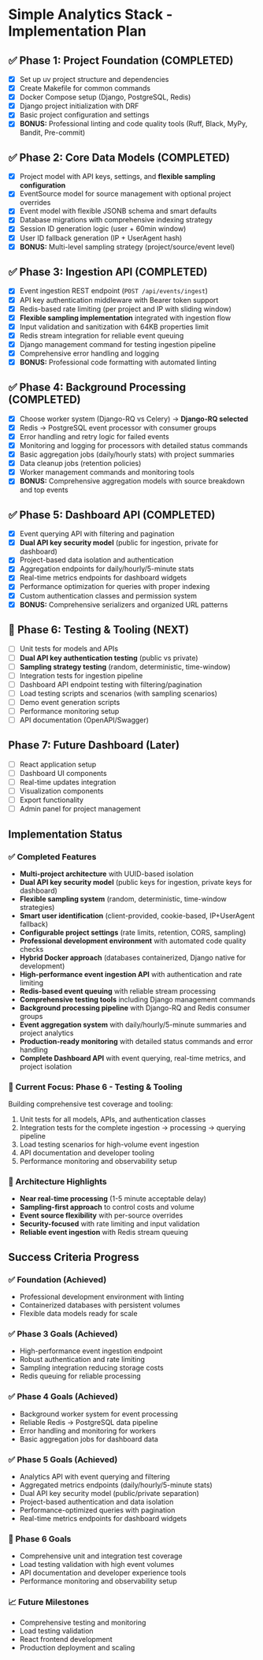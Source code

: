 # Simple Analytics Stack - Implementation Plan

## ✅ Phase 1: Project Foundation (COMPLETED)
- [x] Set up uv project structure and dependencies
- [x] Create Makefile for common commands
- [x] Docker Compose setup (Django, PostgreSQL, Redis)
- [x] Django project initialization with DRF
- [x] Basic project configuration and settings
- [x] **BONUS:** Professional linting and code quality tools (Ruff, Black, MyPy, Bandit, Pre-commit)

## ✅ Phase 2: Core Data Models (COMPLETED)
- [x] Project model with API keys, settings, and **flexible sampling configuration**
- [x] EventSource model for source management with optional project overrides
- [x] Event model with flexible JSONB schema and smart defaults
- [x] Database migrations with comprehensive indexing strategy
- [x] Session ID generation logic (user + 60min window)
- [x] User ID fallback generation (IP + UserAgent hash)
- [x] **BONUS:** Multi-level sampling strategy (project/source/event level)

## ✅ Phase 3: Ingestion API (COMPLETED)
- [x] Event ingestion REST endpoint (`POST /api/events/ingest`)
- [x] API key authentication middleware with Bearer token support
- [x] Redis-based rate limiting (per project and IP with sliding window)
- [x] **Flexible sampling implementation** integrated with ingestion flow
- [x] Input validation and sanitization with 64KB properties limit
- [x] Redis stream integration for reliable event queuing
- [x] Django management command for testing ingestion pipeline
- [x] Comprehensive error handling and logging
- [x] **BONUS:** Professional code formatting with automated linting

## ✅ Phase 4: Background Processing (COMPLETED)
- [x] Choose worker system (Django-RQ vs Celery) → **Django-RQ selected**
- [x] Redis → PostgreSQL event processor with consumer groups
- [x] Error handling and retry logic for failed events
- [x] Monitoring and logging for processors with detailed status commands
- [x] Basic aggregation jobs (daily/hourly stats) with project summaries
- [x] Data cleanup jobs (retention policies) 
- [x] Worker management commands and monitoring tools
- [x] **BONUS:** Comprehensive aggregation models with source breakdown and top events

## ✅ Phase 5: Dashboard API (COMPLETED)
- [x] Event querying API with filtering and pagination
- [x] **Dual API key security model** (public for ingestion, private for dashboard)
- [x] Project-based data isolation and authentication
- [x] Aggregation endpoints for daily/hourly/5-minute stats
- [x] Real-time metrics endpoints for dashboard widgets
- [x] Performance optimization for queries with proper indexing
- [x] Custom authentication classes and permission system
- [x] **BONUS:** Comprehensive serializers and organized URL patterns

## 🚧 Phase 6: Testing & Tooling (NEXT)
- [ ] Unit tests for models and APIs
- [ ] **Dual API key authentication testing** (public vs private)
- [ ] **Sampling strategy testing** (random, deterministic, time-window)
- [ ] Integration tests for ingestion pipeline
- [ ] Dashboard API endpoint testing with filtering/pagination
- [ ] Load testing scripts and scenarios (with sampling scenarios)
- [ ] Demo event generation scripts
- [ ] Performance monitoring setup
- [ ] API documentation (OpenAPI/Swagger)

## Phase 7: Future Dashboard (Later)
- [ ] React application setup
- [ ] Dashboard UI components
- [ ] Real-time updates integration
- [ ] Visualization components
- [ ] Export functionality
- [ ] Admin panel for project management

## Implementation Status

### ✅ Completed Features
- **Multi-project architecture** with UUID-based isolation
- **Dual API key security model** (public keys for ingestion, private keys for dashboard)
- **Flexible sampling system** (random, deterministic, time-window strategies)
- **Smart user identification** (client-provided, cookie-based, IP+UserAgent fallback)
- **Configurable project settings** (rate limits, retention, CORS, sampling)
- **Professional development environment** with automated code quality checks
- **Hybrid Docker approach** (databases containerized, Django native for development)
- **High-performance event ingestion API** with authentication and rate limiting
- **Redis-based event queuing** with reliable stream processing
- **Comprehensive testing tools** including Django management commands
- **Background processing pipeline** with Django-RQ and Redis consumer groups
- **Event aggregation system** with daily/hourly/5-minute summaries and project analytics
- **Production-ready monitoring** with detailed status commands and error handling
- **Complete Dashboard API** with event querying, real-time metrics, and project isolation

### 🎯 Current Focus: Phase 6 - Testing & Tooling
Building comprehensive test coverage and tooling:
1. Unit tests for all models, APIs, and authentication classes
2. Integration tests for the complete ingestion → processing → querying pipeline
3. Load testing scenarios for high-volume event ingestion
4. API documentation and developer tooling
5. Performance monitoring and observability setup

### 🔄 Architecture Highlights
- **Near real-time processing** (1-5 minute acceptable delay)
- **Sampling-first approach** to control costs and volume
- **Event source flexibility** with per-source overrides
- **Security-focused** with rate limiting and input validation
- **Reliable event ingestion** with Redis stream queuing

## Success Criteria Progress

### ✅ Foundation (Achieved)
- Professional development environment with linting
- Containerized databases with persistent volumes
- Flexible data models ready for scale

### ✅ Phase 3 Goals (Achieved)
- High-performance event ingestion endpoint
- Robust authentication and rate limiting
- Sampling integration reducing storage costs
- Redis queuing for reliable processing

### ✅ Phase 4 Goals (Achieved)
- Background worker system for event processing
- Reliable Redis → PostgreSQL data pipeline
- Error handling and monitoring for workers
- Basic aggregation jobs for dashboard data

### ✅ Phase 5 Goals (Achieved)
- Analytics API with event querying and filtering
- Aggregated metrics endpoints (daily/hourly/5-minute stats)
- Dual API key security model (public/private separation)
- Project-based authentication and data isolation
- Performance-optimized queries with pagination
- Real-time metrics endpoints for dashboard widgets

### 🎯 Phase 6 Goals
- Comprehensive unit and integration test coverage
- Load testing validation with high event volumes
- API documentation and developer experience tools
- Performance monitoring and observability setup

### 📈 Future Milestones
- Comprehensive testing and monitoring
- Load testing validation
- React frontend development
- Production deployment and scaling
